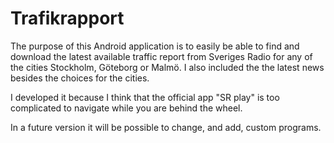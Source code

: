 # Trafikrapport

The purpose of this Android application is to easily be able to find and download the latest available traffic report from Sveriges Radio for any of the cities Stockholm, Göteborg or Malmö.
I also included the the latest news besides the choices for the cities.

I developed it because I think that the official app "SR play" is too complicated to navigate while you are behind the wheel.

In a future version it will be possible to change, and add, custom programs.
